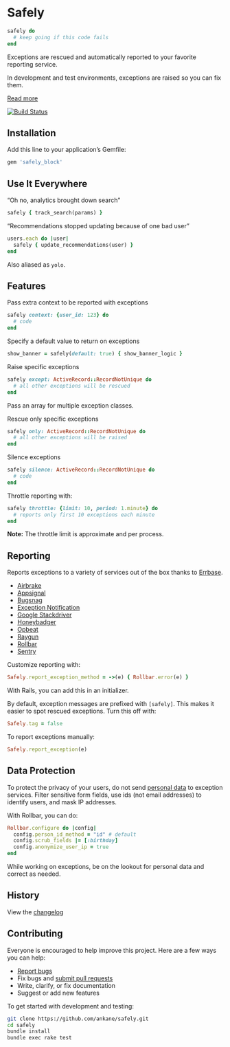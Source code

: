 # Safely

```ruby
safely do
  # keep going if this code fails
end
```

Exceptions are rescued and automatically reported to your favorite reporting service.

In development and test environments, exceptions are raised so you can fix them.

[Read more](https://ankane.org/safely-pattern)

[![Build Status](https://travis-ci.org/ankane/safely.svg?branch=master)](https://travis-ci.org/ankane/safely)

## Installation

Add this line to your application’s Gemfile:

```ruby
gem 'safely_block'
```

## Use It Everywhere

“Oh no, analytics brought down search”

```ruby
safely { track_search(params) }
```

“Recommendations stopped updating because of one bad user”

```ruby
users.each do |user|
  safely { update_recommendations(user) }
end
```

Also aliased as `yolo`.

## Features

Pass extra context to be reported with exceptions

```ruby
safely context: {user_id: 123} do
  # code
end
```

Specify a default value to return on exceptions

```ruby
show_banner = safely(default: true) { show_banner_logic }
```

Raise specific exceptions

```ruby
safely except: ActiveRecord::RecordNotUnique do
  # all other exceptions will be rescued
end
```

Pass an array for multiple exception classes.

Rescue only specific exceptions

```ruby
safely only: ActiveRecord::RecordNotUnique do
  # all other exceptions will be raised
end
```

Silence exceptions

```ruby
safely silence: ActiveRecord::RecordNotUnique do
  # code
end
```

Throttle reporting with:

```ruby
safely throttle: {limit: 10, period: 1.minute} do
  # reports only first 10 exceptions each minute
end
```

**Note:** The throttle limit is approximate and per process.

## Reporting

Reports exceptions to a variety of services out of the box thanks to [Errbase](https://github.com/ankane/errbase).

- [Airbrake](https://airbrake.io/)
- [Appsignal](https://appsignal.com/)
- [Bugsnag](https://bugsnag.com/)
- [Exception Notification](https://github.com/smartinez87/exception_notification)
- [Google Stackdriver](https://cloud.google.com/stackdriver/)
- [Honeybadger](https://www.honeybadger.io/)
- [Opbeat](https://opbeat.com/)
- [Raygun](https://raygun.io/)
- [Rollbar](https://rollbar.com/)
- [Sentry](https://getsentry.com/)

Customize reporting with:

```ruby
Safely.report_exception_method = ->(e) { Rollbar.error(e) }
```

With Rails, you can add this in an initializer.

By default, exception messages are prefixed with `[safely]`. This makes it easier to spot rescued exceptions. Turn this off with:

```ruby
Safely.tag = false
```

To report exceptions manually:

```ruby
Safely.report_exception(e)
```

## Data Protection

To protect the privacy of your users, do not send [personal data](https://en.wikipedia.org/wiki/Personally_identifiable_information) to exception services. Filter sensitive form fields, use ids (not email addresses) to identify users, and mask IP addresses.

With Rollbar, you can do:

```ruby
Rollbar.configure do |config|
  config.person_id_method = "id" # default
  config.scrub_fields |= [:birthday]
  config.anonymize_user_ip = true
end
```

While working on exceptions, be on the lookout for personal data and correct as needed.

## History

View the [changelog](https://github.com/ankane/safely/blob/master/CHANGELOG.md)

## Contributing

Everyone is encouraged to help improve this project. Here are a few ways you can help:

- [Report bugs](https://github.com/ankane/safely/issues)
- Fix bugs and [submit pull requests](https://github.com/ankane/safely/pulls)
- Write, clarify, or fix documentation
- Suggest or add new features

To get started with development and testing:

```sh
git clone https://github.com/ankane/safely.git
cd safely
bundle install
bundle exec rake test
```
